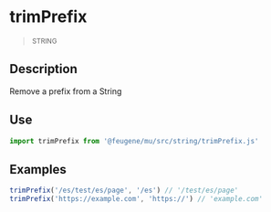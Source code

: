 # trimPrefix

> <small>STRING</small>

## Description

Remove a prefix from a String

## Use

```js
import trimPrefix from '@feugene/mu/src/string/trimPrefix.js'
```

## Examples

```js
trimPrefix('/es/test/es/page', '/es') // '/test/es/page'
trimPrefix('https://example.com', 'https://') // 'example.com'
```
